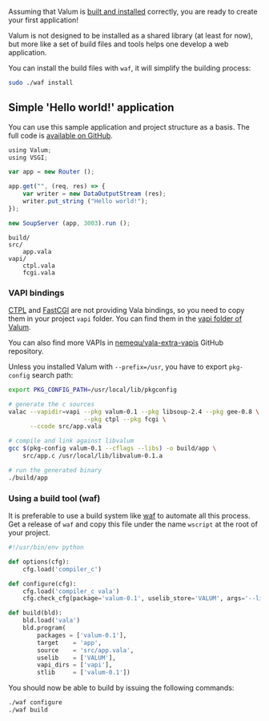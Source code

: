 Assuming that Valum is [built and installed](installation.md) correctly, you
are ready to create your first application!

Valum is not designed to be installed as a shared library (at least for now),
but more like a set of build files and tools helps one develop a web
application.

You can install the build files with `waf`, it will simplify the building
process:

```bash
sudo ./waf install
```


## Simple 'Hello world!' application

You can use this sample application and project structure as a basis. The full
code is [available on GitHub](https://github.com/valum-framework/example).

```javascript
using Valum;
using VSGI;

var app = new Router ();

app.get("", (req, res) => {
    var writer = new DataOutputStream (res);
    writer.put_string ("Hello world!");
});

new SoupServer (app, 3003).run ();
```

```
build/
src/
    app.vala
vapi/
    ctpl.vala
    fcgi.vala
```


### VAPI bindings

[CTPL](ctpl.tuxfamily.org) and [FastCGI](http://www.fastcgi.com/drupal/) are
not providing Vala bindings, so you need to copy them in your project `vapi`
folder. You can find them in the
[vapi folder of Valum](https://github.com/antono/valum/tree/master/vapi).

You can also find more VAPIs in
[nemequ/vala-extra-vapis](https://github.com/nemequ/vala-extra-vapis) GitHub
repository.

Unless you installed Valum with `--prefix=/usr`, you have to export `pkg-config`
search path:

```bash
export PKG_CONFIG_PATH=/usr/local/lib/pkgconfig

# generate the c sources
valac --vapidir=vapi --pkg valum-0.1 --pkg libsoup-2.4 --pkg gee-0.8 \
                     --pkg ctpl --pkg fcgi \
      --ccode src/app.vala

# compile and link against libvalum
gcc $(pkg-config valum-0.1 --cflags --libs) -o build/app \
    src/app.c /usr/local/lib/libvalum-0.1.a

# run the generated binary
./build/app
```


### Using a build tool (waf)

It is preferable to use a build system like
[waf](https://code.google.com/p/waf/) to automate all this process. Get
a release of `waf` and copy this file under the name `wscript` at the root of
your project.

```python
#!/usr/bin/env python

def options(cfg):
    cfg.load('compiler_c')

def configure(cfg):
    cfg.load('compiler_c vala')
    cfg.check_cfg(package='valum-0.1', uselib_store='VALUM', args='--libs --cflags')

def build(bld):
    bld.load('vala')
    bld.program(
        packages = ['valum-0.1'],
        target    = 'app',
        source    = 'src/app.vala',
        uselib    = ['VALUM'],
        vapi_dirs = ['vapi'],
        stlib     = ['valum-0.1'])
```

You should now be able to build by issuing the following commands:

```bash
./waf configure
./waf build
```
